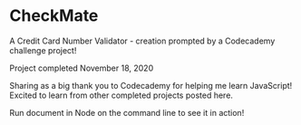# CheckMate
A Credit Card Number Validator - creation prompted by a Codecademy challenge project!

Project completed November 18, 2020

Sharing as a big thank you to Codecademy for helping me learn JavaScript! 
Excited to learn from other completed projects posted here.

Run document in Node on the command line to see it in action!
